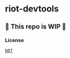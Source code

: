 # riot-devtools

## 🚧 This repo is WIP 🚧

### License

[MIT](https:///github.com/k-kuwahara/riot-devtools/LICENSE)
